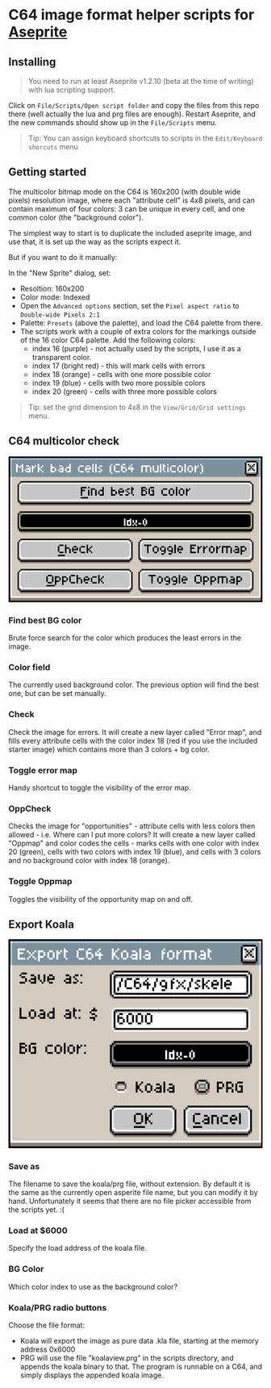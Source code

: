 # C64 image format helper scripts for [Aseprite](https://www.aseprite.org/)


## Installing

>You need to run at least Aseprite v1.2.10 (beta at the time of writing) with lua scripting support.

Click on `File/Scripts/Open script folder` and copy the files from this repo there (well actually the lua and prg files are enough). Restart Aseprite, and the new commands should show up in the `File/Scripts` menu.

> Tip: You can assign keyboard shortcuts to scripts in the `Edit/Keyboard shorcuts` menu

## Getting started
The multicolor bitmap mode on the C64 is 160x200 (with double wide pixels) resolution image, where each "attribute cell" is 4x8 pixels, and can contain maximum of four colors: 3 can be unique in every cell, and one common color (the "background color").

The simplest way to start is to duplicate the included aseprite image, and use that, it is set up the way as the scripts expect it.

But if you want to do it manually:

In the "New Sprite" dialog, set:
* Resoltion: 160x200
* Color mode: Indexed
* Open the `Advanced options` section, set the `Pixel aspect ratio` to `Double-wide Pixels 2:1`
* Palette: `Presets` (above the palette), and load the C64 palette from there.
* The scripts work with a couple of extra colors for the markings outside of the 16 color C64 palette. Add the following colors:
  * index 16 (purple) - not actually used by the scripts, I use it as a transparent color.
  * index 17 (bright red) - this will mark cells with errors
  * index 18 (orange) - cells with one more possible color
  * index 19 (blue) - cells with two more possible colors
  * index 20 (green) - cells with three more possible colors

>Tip: set the grid dimension to 4x8 in the `View/Grid/Grid settings` menu. 



## C64 multicolor check

![](multicheck_sshot.png)

### Find best BG color
Brute force search for the color which produces the least errors in the image.
### Color field
The currently used background color. The previous option will find the best one, but can be set manually.
### Check
Check the image for errors.
It will create a new layer called "Error map", and fills every attribute cells with the color index 18 (red if you use the included starter image) which contains more than 3 colors + bg color.
### Toggle error map
Handy shortcut to toggle the visibility of the error map.
### OppCheck
Checks the image for "opportunities" - attribute cells with less colors then allowed - i.e. Where can I put more colors?
It will create a new layer called "Oppmap" and color codes the cells - marks cells with one color with index 20 (green), cells with two colors with index 19 (blue), and cells with 3 colors and no background color with index 18 (orange).
### Toggle Oppmap
Toggles the visibility of the opportunity map on and off.



## Export Koala
![](exportkoala_sshot.png)

### Save as
The filename to save the koala/prg file, without extension. By default it is the same as the currently open asperite file name, but you can modify it by hand.
Unfortunately it seems that there are no file picker accessible from the scripts yet. :(
### Load at $6000
Specify the load address of the koala file.
### BG Color
Which color index to use as the background color?
### Koala/PRG radio buttons
Choose the file format:
* Koala will export the image as pure data .kla file, starting at the memory address 0x6000
* PRG will use the file "koalaview.prg" in the scripts directory, and appends the koala binary to that. The program is runnable on a C64, and simply displays the appended koala image.

